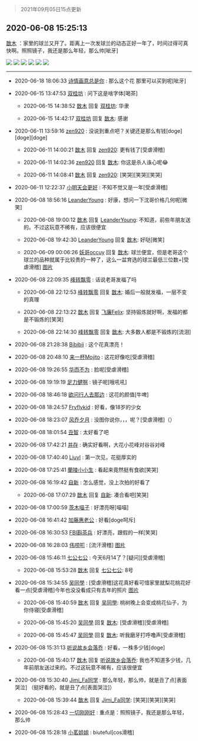 > 2021年09月05日15点更新
<link rel="stylesheet" href="https://cdn.jsdelivr.net/gh/taotie6/sampleJSON@main/css/photo_show.css">


 ## 2020-06-08 15:25:13 

 [㪚木](https://www.coolapk.com/feed/19404875?shareKey=Y2ViYzRmZDkwODcxNjEzMTc1NTk~) ：家里的球兰又开了。距离上一次发球兰的动态正好一年了，时间过得可真快啊。照照镜子，我还是那么年轻，那么帅[呲牙] 

<div class="album">
<img class="img-item" src="http://image.coolapk.com/feed/2020/0608/15/1081091_186203a2_1110_7117@1080x946.png" />
<img class="img-item" src="http://image.coolapk.com/feed/2020/0608/15/1081091_fbb44a45_1110_7119@2530x1898.jpeg" />
<img class="img-item" src="http://image.coolapk.com/feed/2020/0608/15/1081091_83975021_1110_712@3325x2494.jpeg" />
<img class="img-item" src="http://image.coolapk.com/feed/2020/0608/15/1081091_8439e60a_1110_7122@3325x2494.jpeg" />
<img class="img-item" src="http://image.coolapk.com/feed/2020/0608/15/1081091_64863ab6_1110_7124@3325x2494.jpeg" />
<img class="img-item" src="http://image.coolapk.com/feed/2020/0608/15/1081091_34a36573_1110_7125@3325x2494.jpeg" />
</div>

 ------- 

- 2020-06-18 18:06:33 [诗情画意总是你](uid=643141) : 那么这个花 那里可以买到呢[呲牙] 

- 2020-06-15 13:47:53 [双桂坊](uid=1303305) : 问下这是啥字体[喝茶] 

    - 2020-06-15 14:38:52 [㪚木](uid=1081091) 回复 [双桂坊](uid=1303305): 华隶 

    - 2020-06-15 14:42:17 [双桂坊](uid=1303305) 回复 [㪚木](uid=1081091): 感谢 

- 2020-06-11 13:59:16 [zen920](uid=1147412) : 没说到重点吧？关键还是那么有钱[doge][doge][doge] 

    - 2020-06-11 14:00:21 [㪚木](uid=1081091) 回复 [zen920](uid=1147412): 更有钱了[受虐滑稽] 

    - 2020-06-11 14:02:36 [zen920](uid=1147412) 回复 [㪚木](uid=1081091): 你这是杀人诛心呢😂 

    - 2020-06-11 14:08:41 [㪚木](uid=1081091) 回复 [zen920](uid=1147412): [笑哭][笑哭][笑哭] 

- 2020-06-11 12:22:37 [小明天会更好](uid=728731) : 不知不觉又是一年[受虐滑稽] 

- 2020-06-08 18:56:16 [LeanderYoung](uid=3276804) : 好康，想问一下沈哥价格几何呢[微笑] 

    - 2020-06-08 19:00:12 [㪚木](uid=1081091) 回复 [LeanderYoung](uid=3276804): 不知道，前些年朋友送的。不过这玩意不稀有，应该很便宜 

    - 2020-06-08 19:42:30 [LeanderYoung](uid=3276804) 回复 [㪚木](uid=1081091): 好哒[微笑] 

    - 2020-06-09 00:06:26 [妖哥occuy](uid=1388591) 回复 [㪚木](uid=1081091): 球兰便宜，但是老哥这个球兰的品种就属于比较贵的一种了，这么一盆育选的球兰最低三位数+[受虐滑稽] [图片](http://image.coolapk.com/feed/2020/0609/00/1388591_9b63480d_2385_0992@210x126.gif)

- 2020-06-08 22:09:35 [峰转飘零](uid=900024) : 话说老哥发福了吗 

    - 2020-06-08 22:12:53 [峰转飘零](uid=900024) 回复 [㪚木](uid=1081091): 婚后一般就发福，一层不变的真理 

    - 2020-06-08 22:13:22 [㪚木](uid=1081091) 回复 [飞廉Felix](uid=900024): 坚持锻炼就好啊，发福的都是不锻炼的[笑哭] 

    - 2020-06-08 22:14:30 [峰转飘零](uid=900024) 回复 [㪚木](uid=1081091): 大多数人都是不锻炼的[流泪] 

- 2020-06-08 21:28:38 [Bibibii](uid=689320) : 这个花真漂亮！ 

- 2020-06-08 20:48:10 [来一杯Mojito](uid=718339) : 这花好像吃[受虐滑稽] 

- 2020-06-08 19:26:55 [华而不为](uid=1212555) : 脸呢[受虐滑稽] 

- 2020-06-08 19:19:19 [足力健啊](uid=1433645) : 镜子呢[哦吼吼] 

- 2020-06-08 18:46:18 [欲问行人去那边](uid=826969) : 这花的颜值[牛啤] 

- 2020-06-08 18:24:57 [Fryflykid](uid=577188) : 好看，像18岁的少女 

- 2020-06-08 18:23:07 [风乔夕月](uid=2725527) : 没图你说你，，，呢？[受虐滑稽]（） 

- 2020-06-08 18:01:54 [丑智](uid=1648114) : 太好看了吧 

- 2020-06-08 17:42:21 [并存](uid=1248138) : 确实好看啊，大花小花峰对谷谷对峰 

- 2020-06-08 17:40:40 [Liuyl](uid=1551402) : 第一次见，花挺厚实的 

- 2020-06-08 17:25:41 [蘭陵小小生](uid=1030167) : 看起来竟然挺有食欲[笑哭] 

- 2020-06-08 16:19:42 [自新](uid=2031956) : 怎么感觉，没上次拍的好看了 

    - 2020-06-08 17:07:29 [㪚木](uid=1081091) 回复 [自新](uid=2031956): 凑合看吧[笑哭] 

- 2020-06-08 17:00:59 [茨木喵子](uid=2155035) : 好漂亮呀[喵喵] 

- 2020-06-08 16:41:42 [加藤惠老公](uid=1266680) : 好看[doge呵斥] 

- 2020-06-08 16:30:53 [FBI斟茶兵](uid=2990798) : 好漂亮，跟假的一样[笑哭] 

- 2020-06-08 16:28:03 [伟唠咑](uid=488448) : [流汗滑稽] [图片](http://image.coolapk.com/feed/2020/0608/16/488448_217d0f28_4882_3811@720x738.jpeg)

- 2020-06-08 15:46:11 [七公七公](uid=1763604) : 今天6月14了？[疑问][受虐滑稽] 

    - 2020-06-08 15:53:28 [㪚木](uid=1081091) 回复 [七公七公](uid=1763604): 8号 

- 2020-06-08 15:34:55 [吴同學](uid=1320218) : [受虐滑稽]这花真好看可惜家里就梨花桃花好看一点[受虐滑稽]今年也没没看成只有去年的照片 [图片](http://image.coolapk.com/feed/2020/0608/15/1320218_57cd796b_1694_1402@2160x2880.jpeg)

    - 2020-06-08 15:40:59 [㪚木](uid=1081091) 回复 [吴同學](uid=1320218): 桃树晚上会变成桃花仙子，为你侍寝[受虐滑稽] 

    - 2020-06-08 15:45:20 [吴同學](uid=1320218) 回复 [㪚木](uid=1081091): [受虐滑稽][受虐滑稽] 

    - 2020-06-08 15:45:47 [吴同學](uid=1320218) 回复 [㪚木](uid=1081091): 听我磨牙打呼噜声[受虐滑稽] 

- 2020-06-08 15:31:13 [听说故乡会落乔](uid=1377195) : 好看，一株多少钱[doge] 

    - 2020-06-08 15:40:17 [㪚木](uid=1081091) 回复 [听说故乡会落乔](uid=1377195): 我也不知道多少钱，几年前朋友送过来的。不过这玩意不稀有，应该很便宜 

- 2020-06-08 15:30:40 [Jimi_Fa同学](uid=658442) : 那么年轻，那么帅，就是丑了点[表面哭泣]
（挺好看的，就是丑了点[表面哭泣]） 

    - 2020-06-08 15:39:44 [㪚木](uid=1081091) 回复 [Jimi_Fa同学](uid=658442): [笑哭][笑哭][笑哭] 

- 2020-06-08 15:28:43 [一切刚刚好](uid=701389) : 重点是：照照镜子，我还是那么年轻，那么帅 

- 2020-06-08 15:28:18 [小茗姐姐](uid=2225525) : biuteful[cos滑稽] 

